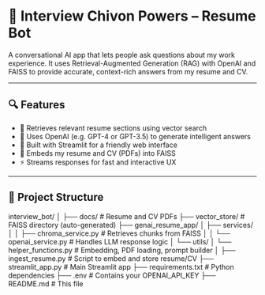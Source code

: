 # 🧠 Interview Chivon Powers – Resume Bot

A conversational AI app that lets people ask questions about my work experience. It uses Retrieval-Augmented Generation (RAG) with OpenAI and FAISS to provide accurate, context-rich answers from my resume and CV.

---

## 🔍 Features

- 🔎 Retrieves relevant resume sections using vector search
- 🤖 Uses OpenAI (e.g. GPT-4 or GPT-3.5) to generate intelligent answers
- 💬 Built with Streamlit for a friendly web interface
- 📄 Embeds my resume and CV (PDFs) into FAISS
- ⚡ Streams responses for fast and interactive UX
  

---

## 📁 Project Structure
interview_bot/
│
├── docs/ # Resume and CV PDFs
├── vector_store/ # FAISS directory (auto-generated)
├── genai_resume_app/
│ ├── services/
│ │ ├── chroma_service.py # Retrieves chunks from FAISS
│ │ └── openai_service.py # Handles LLM response logic
│ └── utils/
│ └── helper_functions.py # Embedding, PDF loading, prompt builder
│
├── ingest_resume.py # Script to embed and store resume/CV
├── streamlit_app.py # Main Streamlit app
├── requirements.txt # Python dependencies
├── .env # Contains your OPENAI_API_KEY
├── README.md # This file

